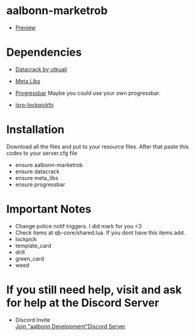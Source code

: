 # aalbonn-marketrob

 * <summary> <a href="https://www.youtube.com/watch?v=-53uNdYNbtIE">Preview</a> </summary>


# Dependencies
 
 * <a href="https://github.com/utkuali/datacrack">Datacrack by utkuali</a>
 
 * <a href="https://github.com/meta-hub/meta_libs">Meta Libs</a>
 
 * <a href="https://github.com/aalbonn/progressbar-for-qbcore">Progressbar</a> Maybe you could use your own progressbar.
 
 * <a href="https://github.com/aalbonn/lsrp-lockpickfo">lsrp-lockpickfo</a>
 
# Installation 
 Download all the files and put to your resource files. After that paste this codes to your server.cfg file
 * ensure aalbonn-marketrob
 * ensure datacrack
 * ensure meta_libs
 * ensure progressbar
 
 # Important Notes
  * Change police notif triggers. I did mark for you <3 
  * Check items at qb-core/shared.lua. If you dont have this items add.
   * lockpick
   * template_card
   * drill
   * green_card
   * weed
   
# If you still need help, visit and ask for help at the Discord Server

 * <summary>Discord Invite</summary>
    <a href="https://discord.gg/M6Wd6bHhXE">Join "aalbonn Development"Discord Server</a>
